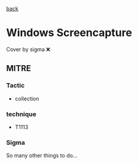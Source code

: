[back](../index.md)
# Windows Screencapture
Cover by sigma :x: 

## MITRE
### Tactic
  - collection

### technique
  - T1113

### Sigma

 So many other things to do...